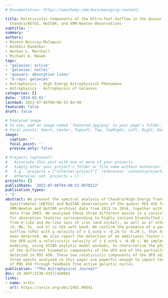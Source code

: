 ```yaml
---
# Documentation: https://wowchemy.com/docs/managing-content/

title: Relativistic Components of the Ultra-fast Outflow in the Quasar PDS 456 from
  Chandra/HETGS, NuSTAR, and XMM-Newton Observations
subtitle: ''
summary: ''
authors:
- Rozenn Boissay-Malaquin
- Ashkbiz Danehkar
- Herman L. Marshall
- Michael A. Nowak
tags:
- 'galaxies: active'
- 'galaxies: nuclei'
- 'quasars: absorption lines'
- 'X-rays: galaxies'
- Astrophysics - High Energy Astrophysical Phenomena
- Astrophysics - Astrophysics of Galaxies
categories: []
date: '2019-03-01'
lastmod: 2022-07-06T00:00:52-04:00
featured: false
draft: false

# Featured image
# To use, add an image named `featured.jpg/png` to your page's folder.
# Focal points: Smart, Center, TopLeft, Top, TopRight, Left, Right, BottomLeft, Bottom, BottomRight.
image:
  caption: ''
  focal_point: ''
  preview_only: false

# Projects (optional).
#   Associate this post with one or more of your projects.
#   Simply enter your project's folder or file name without extension.
#   E.g. `projects = ["internal-project"]` references `content/project/deep-learning/index.md`.
#   Otherwise, set `projects = []`.
projects: []
publishDate: '2022-07-06T04:00:52.097821Z'
publication_types:
- '2'
abstract: We present the spectral analysis of Chandra/High Energy Transmission Grating
  Spectrometer (HETGS) and NuSTAR observations of the quasar PDS 456 from 2015, and
  XMM-Newton and NuSTAR archival data from 2013 to 2014, together with Chandra/HETGS
  data from 2003. We analyzed these three different epochs in a consistent way, looking
  for absorption features corresponding to highly ionized blueshifted absorption lines
  from H-like and He-like ions of iron (and nickel), as well as of other elements
  (O, Ne, Si, and S) in the soft band. We confirm the presence of a persistent ultra-fast
  outflow (UFO) with a velocity of v $_out$ = -0.24 to -0.29 c, that has previously
  been detected. We also report the detection of an additional faster component of
  the UFO with a relativistic velocity of v $_out$ = -0.48 c. We implemented photoionization
  modeling, using XSTAR analytic model warmabs, to characterize the physical properties
  of the different kinematic components of the UFO and of the partially covering absorber
  detected in PDS 456. These two relativistic components of the UFO observed in the
  three epochs analyzed in this paper are powerful enough to impact the host galaxy
  of PDS 456 through feedback from active galactic nuclei.
publication: '*The Astrophysical Journal*'
doi: 10.3847/1538-4357/ab0082
links:
- name: arXiv
  url: https://arxiv.org/abs/1901.06641
---
```

